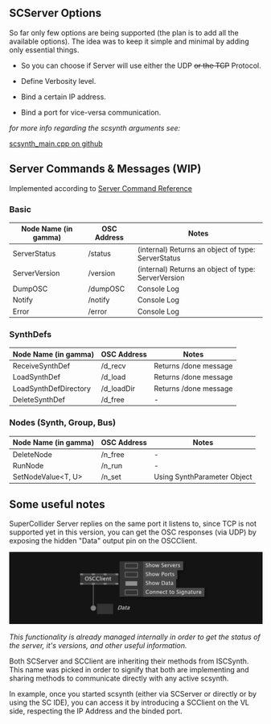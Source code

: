 
## SCServer Options

So far only few options are being supported (the plan is to add all the available options). The idea was to keep it simple and minimal by adding only essential things.

- So you can choose if Server will use either the UDP <s>or the TCP</s> Protocol.

- Define Verbosity level.

- Bind a certain IP address.

- Bind a port for vice-versa communication.


<i>for more info regarding the scsynth arguments see:</i>

[scsynth_main.cpp on github](https://github.com/supercollider/supercollider/blob/develop/server/scsynth/scsynth_main.cpp)


## Server Commands & Messages (WIP)
Implemented according to [Server Command Reference](https://doc.sccode.org/Reference/Server-Command-Reference.html)


### Basic
|Node Name (in gamma)|OSC Address|Notes|
|---------|-----------|-----|
|ServerStatus|/status|(internal) Returns an object of type: ServerStatus|
|ServerVersion|/version|(internal) Returns an object of type: ServerVersion|
|DumpOSC|/dumpOSC|Console Log|
|Notify|/notify|Console Log|
|Error|/error|Console Log|


### SynthDefs
|Node Name (in gamma)|OSC Address|Notes|
|---------|-----------|-----|
|ReceiveSynthDef|/d_recv|Returns /done message|
|LoadSynthDef|/d_load|Returns /done message|
|LoadSynthDefDirectory|/d_loadDir|Returns /done message|
|DeleteSynthDef|/d_free|-|


### Nodes (Synth, Group, Bus)
|Node Name (in gamma)|OSC Address|Notes|
|---------|-----------|-----|
|DeleteNode|/n_free|-|
|RunNode|/n_run|-|
|SetNodeValue<T, U>|/n_set|Using SynthParameter Object|


## Some useful notes

SuperCollider Server replies on the same port it listens to, since TCP is not supported yet in this version, you can get the OSC responses (via UDP) by exposing the hidden "Data" output pin on the OSCClient.

![Expose Data Pin](/img/OSCClient-Data-pin_00.png)

<cite>This functionality is already managed internally in order to get the status of the server, it's versions, and other useful information.</cite>

Both SCServer and SCClient are inheriting their methods from ISCSynth. This name was picked in order to signify that both are implementing and sharing methods to communicate directly with any active scsynth.

In example, once you started scsynth (either via SCServer or directly or by using the SC IDE), you can access it by introducing a SCClient on the VL side, respecting the IP Address and the binded port.